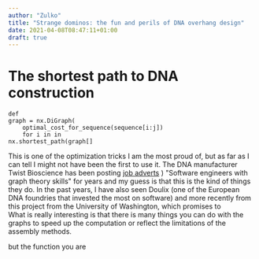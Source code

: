 ```yaml
---
author: "Zulko"
title: "Strange dominos: the fun and perils of DNA overhang design"
date: 2021-04-08T08:47:11+01:00
draft: true
---
```


# The shortest path to DNA construction

```
def
graph = nx.DiGraph(
    optimal_cost_for_sequence(sequence[i:j])
    for i in in
nx.shortest_path(graph[]
```

This is one of the optimization tricks I am the most proud of, but as far as I can tell I might not have been the first to use it. The DNA manufacturer Twist Bioscience has been posting [job adverts](https://www.smartrecruiters.com/TwistBioscience/84826182-python-software-engineer-algorithm)
) "Software engineers with graph theory skills" for years and my guess is that this is the kind of things they do. In the past years, I have also seen Doulix (one of the European DNA foundries that invested the most on software) and more recently from this project from the University of Washington, which promises to  
What is really interesting is that there is many things you can do with the graphs to speed up the computation or reflect the limitations of the assembly methods.

but the function you are
